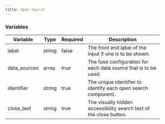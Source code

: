 ```yaml
---
title: Open Search
---
```


### Variables
| Variable       | Type   | Required | Description                                                        |
|----------------|--------|----------|--------------------------------------------------------------------|
| label          | string | false    | The front end label of the input if one is to be shown. |
| data_sources   | array  | true     | The fuse configuration for each data source that is to be used.                         |
| identifier     | string | true     | The unique identifier to identify each open search component.                        |
| close_text     | string | true     | The visually hidden accessibility search text of the close button.   |
